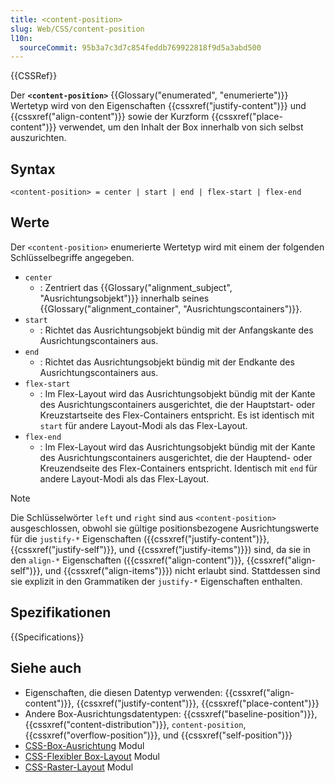 ```yaml
---
title: <content-position>
slug: Web/CSS/content-position
l10n:
  sourceCommit: 95b3a7c3d7c854feddb769922818f9d5a3abd500
---
```


{{CSSRef}}

Der **`<content-position>`** {{Glossary("enumerated", "enumerierte")}} Wertetyp wird von den Eigenschaften {{cssxref("justify-content")}} und {{cssxref("align-content")}} sowie der Kurzform {{cssxref("place-content")}} verwendet, um den Inhalt der Box innerhalb von sich selbst auszurichten.

## Syntax

```plain
<content-position> = center | start | end | flex-start | flex-end
```

## Werte

Der `<content-position>` enumerierte Wertetyp wird mit einem der folgenden Schlüsselbegriffe angegeben.

- `center`
  - : Zentriert das {{Glossary("alignment_subject", "Ausrichtungsobjekt")}} innerhalb seines {{Glossary("alignment_container", "Ausrichtungscontainers")}}.
- `start`
  - : Richtet das Ausrichtungsobjekt bündig mit der Anfangskante des Ausrichtungscontainers aus.
- `end`
  - : Richtet das Ausrichtungsobjekt bündig mit der Endkante des Ausrichtungscontainers aus.
- `flex-start`
  - : Im Flex-Layout wird das Ausrichtungsobjekt bündig mit der Kante des Ausrichtungscontainers ausgerichtet, die der Hauptstart- oder Kreuzstartseite des Flex-Containers entspricht. Es ist identisch mit `start` für andere Layout-Modi als das Flex-Layout.
- `flex-end`
  - : Im Flex-Layout wird das Ausrichtungsobjekt bündig mit der Kante des Ausrichtungscontainers ausgerichtet, die der Hauptend- oder Kreuzendseite des Flex-Containers entspricht. Identisch mit `end` für andere Layout-Modi als das Flex-Layout.

> [!NOTE]
> Die Schlüsselwörter `left` und `right` sind aus `<content-position>` ausgeschlossen, obwohl sie gültige positionsbezogene Ausrichtungswerte für die `justify-*` Eigenschaften ({{cssxref("justify-content")}}, {{cssxref("justify-self")}}, und {{cssxref("justify-items")}}) sind, da sie in den `align-*` Eigenschaften ({{cssxref("align-content")}}, {{cssxref("align-self")}}, und {{cssxref("align-items")}}) nicht erlaubt sind. Stattdessen sind sie explizit in den Grammatiken der `justify-*` Eigenschaften enthalten.

## Spezifikationen

{{Specifications}}

## Siehe auch

- Eigenschaften, die diesen Datentyp verwenden: {{cssxref("align-content")}}, {{cssxref("justify-content")}}, {{cssxref("place-content")}}
- Andere Box-Ausrichtungsdatentypen: {{cssxref("baseline-position")}}, {{cssxref("content-distribution")}}, `content-position`, {{cssxref("overflow-position")}}, und {{cssxref("self-position")}}
- [CSS-Box-Ausrichtung](/de/docs/Web/CSS/CSS_box_alignment) Modul
- [CSS-Flexibler Box-Layout](/de/docs/Web/CSS/CSS_flexible_box_layout) Modul
- [CSS-Raster-Layout](/de/docs/Web/CSS/CSS_grid_layout) Modul
